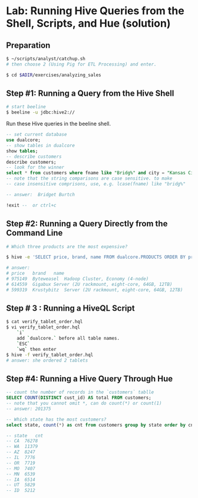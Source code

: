 
# Lab: Running Hive Queries from the Shell, Scripts, and Hue  (solution)

## Preparation

```bash
$ ~/scripts/analyst/catchup.sh
# then choose 2 (Using Pig for ETL Processing) and enter.

$ cd $ADIR/exercises/analyzing_sales
```

## Step #1: Running a Query from the Hive Shell

```bash
# start beeline
$ beeline -u jdbc:hive2://
```
Run these Hive queries in the beeline shell.
```sql
-- set current database
use dualcore;
-- show tables in dualcore
show tables;
-- describe customers
describe customers;
-- look for the winner
select * from customers where fname like "Bridg%" and city = "Kansas City";
-- note that the string comparisons are case sensitive. to make 
-- case insensitive comprisons, use, e.g. lcase(fname) like "bridg%"

-- answer:  Bridget Burtch

!exit --  or ctrl+c

```
## Step #2: Running a Query Directly from the Command Line

```bash
# Which three products are the most expensive? 

$ hive -e 'SELECT price, brand, name FROM dualcore.PRODUCTS ORDER BY price DESC LIMIT 3'

# answer: 
# price   brand   name
# 975149  Byteweasel  Hadoop Cluster, Economy (4-node)
# 614559  Gigabux Server (2U rackmount, eight-core, 64GB, 12TB)
# 599319  Krustybitz  Server (2U rackmount, eight-core, 64GB, 12TB)

```

## Step # 3 : Running a HiveQL Script


```bash
$ cat verify_tablet_order.hql
$ vi verify_tablet_order.hql
    `i`
    add `dualcore.` before all table names.
    `ESC`
    `wq` then enter
$ hive -f verify_tablet_order.hql
# answer: she ordered 2 tablets
```

## Step #4: Running a Hive Query Through Hue

```sql
-- count the number of records in the `customers` tablle
SELECT COUNT(DISTINCT cust_id) AS total FROM customers;
-- note that you cannot omit *, can do count(*) or count(1)
-- answer: 201375

-- Which state has the most customers? 
select state, count(*) as cnt from customers group by state order by cnt desc limit 10

-- state   cnt
-- CA  76278
-- WA  11379
-- AZ  8247
-- IL  7776
-- OR  7719
-- MO  7407
-- MN  6539
-- IA  6514
-- UT  5829
-- ID  5212
```